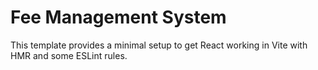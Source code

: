 # Fee Management System

This template provides a minimal setup to get React working in Vite with HMR and some ESLint rules.
